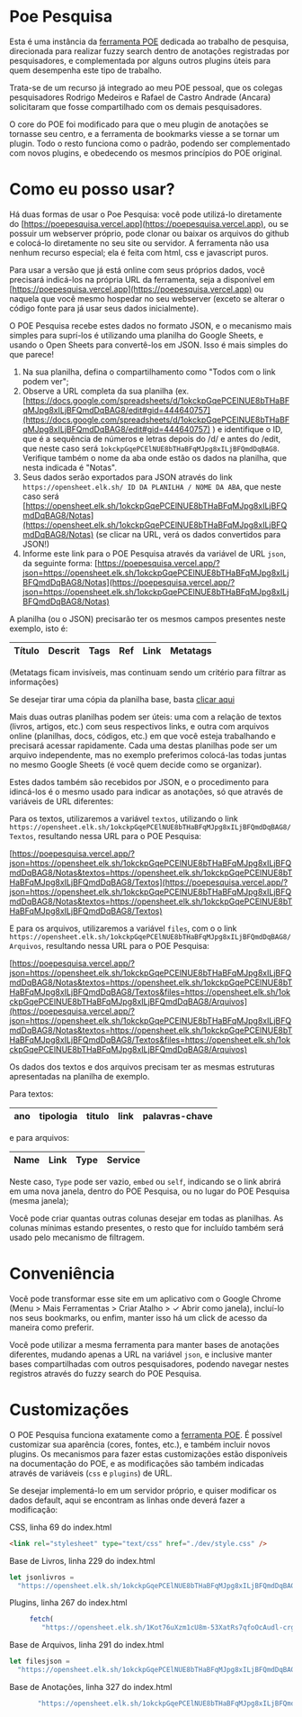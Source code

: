 # Poe Pesquisa

Esta é uma instância da [ferramenta POE](https://github.com/ranoya/poepalette) dedicada ao trabalho de pesquisa, direcionada para realizar fuzzy search dentro de anotações registradas por pesquisadores, e complementada por alguns outros plugins úteis para quem desempenha este tipo de trabalho.

Trata-se de um recurso já integrado ao meu POE pessoal, que os colegas pesquisadores Rodrigo Medeiros e Rafael de Castro Andrade (Ancara) solicitaram que fosse compartilhado com os demais pesquisadores.

O core do POE foi modificado para que o meu plugin de anotações se tornasse seu centro, e a ferramenta de bookmarks viesse a se tornar um plugin. Todo o resto funciona como o padrão, podendo ser complementado com novos plugins, e obedecendo os mesmos princípios do POE original.

# Como eu posso usar?

Há duas formas de usar o Poe Pesquisa: você pode utilizá-lo diretamente do [https://poepesquisa.vercel.app](https://poepesquisa.vercel.app), ou se possuir um webserver próprio, pode clonar ou baixar os arquivos do github e colocá-lo diretamente no seu site ou servidor. A ferramenta não usa nenhum recurso especial; ela é feita com html, css e javascript puros.

Para usar a versão que já está online com seus próprios dados, você precisará indicá-los na própria URL da ferramenta, seja a disponível em [https://poepesquisa.vercel.app](https://poepesquisa.vercel.app) ou naquela que você mesmo hospedar no seu webserver (exceto se alterar o código fonte para já usar seus dados inicialmente).

O POE Pesquisa recebe estes dados no formato JSON, e o mecanismo mais simples para suprí-los é utilizando uma planilha do Google Sheets, e usando o Open Sheets para convertê-los em JSON. Isso é mais simples do que parece!

1. Na sua planilha, defina o compartilhamento como "Todos com o link podem ver";
2. Observe a URL completa da sua planilha (ex. [https://docs.google.com/spreadsheets/d/1okckpGqePCElNUE8bTHaBFqMJpg8xILjBFQmdDqBAG8/edit#gid=444640757](https://docs.google.com/spreadsheets/d/1okckpGqePCElNUE8bTHaBFqMJpg8xILjBFQmdDqBAG8/edit#gid=444640757) ) e identifique o ID, que é a sequência de números e letras depois do /d/ e antes do /edit, que neste caso será `1okckpGqePCElNUE8bTHaBFqMJpg8xILjBFQmdDqBAG8`. Verifique também o nome da aba onde estão os dados na planilha, que nesta indicada é "Notas".
3. Seus dados serão exportados para JSON através do link `https://opensheet.elk.sh/ ID DA PLANILHA / NOME DA ABA`, que neste caso será [https://opensheet.elk.sh/1okckpGqePCElNUE8bTHaBFqMJpg8xILjBFQmdDqBAG8/Notas](https://opensheet.elk.sh/1okckpGqePCElNUE8bTHaBFqMJpg8xILjBFQmdDqBAG8/Notas) (se clicar na URL, verá os dados convertidos para JSON!)
4. Informe este link para o POE Pesquisa através da variável de URL `json`, da seguinte forma: [https://poepesquisa.vercel.app/?json=https://opensheet.elk.sh/1okckpGqePCElNUE8bTHaBFqMJpg8xILjBFQmdDqBAG8/Notas](https://poepesquisa.vercel.app/?json=https://opensheet.elk.sh/1okckpGqePCElNUE8bTHaBFqMJpg8xILjBFQmdDqBAG8/Notas)

A planilha (ou o JSON) precisarão ter os mesmos campos presentes neste exemplo, isto é:

| Título | Descrit | Tags | Ref | Link | Metatags |
| ------ | ------- | ---- | --- | ---- | -------- |

(Metatags ficam invisíveis, mas continuam sendo um critério para filtrar as informações)

Se desejar tirar uma cópia da planilha base, basta [clicar aqui](https://docs.google.com/spreadsheets/d/1okckpGqePCElNUE8bTHaBFqMJpg8xILjBFQmdDqBAG8/copy)

Mais duas outras planilhas podem ser úteis: uma com a relação de textos (livros, artigos, etc.) com seus respectivos links, e outra com arquivos online (planilhas, docs, códigos, etc.) em que você esteja trabalhando e precisará acessar rapidamente. Cada uma destas planilhas pode ser um arquivo independente, mas no exemplo preferimos colocá-las todas juntas no mesmo Google Sheets (é você quem decide como se organizar).

Estes dados também são recebidos por JSON, e o procedimento para idincá-los é o mesmo usado para indicar as anotações, só que através de variáveis de URL diferentes:

Para os textos, utilizaremos a variável `textos`, utilizando o link `https://opensheet.elk.sh/1okckpGqePCElNUE8bTHaBFqMJpg8xILjBFQmdDqBAG8/Textos`, resultando nessa URL para o POE Pesquisa:

[https://poepesquisa.vercel.app/?json=https://opensheet.elk.sh/1okckpGqePCElNUE8bTHaBFqMJpg8xILjBFQmdDqBAG8/Notas&textos=https://opensheet.elk.sh/1okckpGqePCElNUE8bTHaBFqMJpg8xILjBFQmdDqBAG8/Textos](https://poepesquisa.vercel.app/?json=https://opensheet.elk.sh/1okckpGqePCElNUE8bTHaBFqMJpg8xILjBFQmdDqBAG8/Notas&textos=https://opensheet.elk.sh/1okckpGqePCElNUE8bTHaBFqMJpg8xILjBFQmdDqBAG8/Textos)

E para os arquivos, utilizaremos a variável `files`, com o o link `https://opensheet.elk.sh/1okckpGqePCElNUE8bTHaBFqMJpg8xILjBFQmdDqBAG8/Arquivos`, resultando nessa URL para o POE Pesquisa:

[https://poepesquisa.vercel.app/?json=https://opensheet.elk.sh/1okckpGqePCElNUE8bTHaBFqMJpg8xILjBFQmdDqBAG8/Notas&textos=https://opensheet.elk.sh/1okckpGqePCElNUE8bTHaBFqMJpg8xILjBFQmdDqBAG8/Textos&files=https://opensheet.elk.sh/1okckpGqePCElNUE8bTHaBFqMJpg8xILjBFQmdDqBAG8/Arquivos](https://poepesquisa.vercel.app/?json=https://opensheet.elk.sh/1okckpGqePCElNUE8bTHaBFqMJpg8xILjBFQmdDqBAG8/Notas&textos=https://opensheet.elk.sh/1okckpGqePCElNUE8bTHaBFqMJpg8xILjBFQmdDqBAG8/Textos&files=https://opensheet.elk.sh/1okckpGqePCElNUE8bTHaBFqMJpg8xILjBFQmdDqBAG8/Arquivos)

Os dados dos textos e dos arquivos precisam ter as mesmas estruturas apresentadas na planilha de exemplo.

Para textos:

| ano | tipologia | titulo | link | palavras-chave |
| --- | --------- | ------ | ---- | -------------- |

e para arquivos:

| Name | Link | Type | Service |
| ---- | ---- | ---- | ------- |

Neste caso, `Type` pode ser vazio, `embed` ou `self`, indicando se o link abrirá em uma nova janela, dentro do POE Pesquisa, ou no lugar do POE Pesquisa (mesma janela);

Você pode criar quantas outras colunas desejar em todas as planilhas. As colunas mínimas estando presentes, o resto que for incluído também será usado pelo mecanismo de filtragem.

# Conveniência

Você pode transformar esse site em um aplicativo com o Google Chrome (Menu > Mais Ferramentas > Criar Atalho > ✓ Abrir como janela), incluí-lo nos seus bookmarks, ou enfim, manter isso há um click de acesso da maneira como preferir.

Você pode utilizar a mesma ferramenta para manter bases de anotações diferentes, mudando apenas a URL na variável `json`, e inclusive manter bases compartilhadas com outros pesquisadores, podendo navegar nestes registros através do fuzzy search do POE Pesquisa.

# Customizações

O POE Pesquisa funciona exatamente como a [ferramenta POE](https://github.com/ranoya/poepalette). É possível customizar sua aparência (cores, fontes, etc.), e também incluir novos plugins. Os mecanismos para fazer estas customizações estão disponíveis na documentação do POE, e as modificações são também indicadas através de variáveis (`css` e `plugins`) de URL.

Se desejar implementá-lo em um servidor próprio, e quiser modificar os dados default, aqui se encontram as linhas onde deverá fazer a modificação:

CSS, linha 69 do index.html

```html
<link rel="stylesheet" type="text/css" href="./dev/style.css" />
```

Base de Livros, linha 229 do index.html

```js
let jsonlivros =
  "https://opensheet.elk.sh/1okckpGqePCElNUE8bTHaBFqMJpg8xILjBFQmdDqBAG8/Textos";
```

Plugins, linha 267 do index.html

```js
     fetch(
        "https://opensheet.elk.sh/1Kot76uXzm1cU8m-53XatRs7qfoOcAudl-crgmNNc8H8/Custom"
```

Base de Arquivos, linha 291 do index.html

```js
let filesjson =
  "https://opensheet.elk.sh/1okckpGqePCElNUE8bTHaBFqMJpg8xILjBFQmdDqBAG8/Arquivos";
```

Base de Anotações, linha 327 do index.html

```js
       "https://opensheet.elk.sh/1okckpGqePCElNUE8bTHaBFqMJpg8xILjBFQmdDqBAG8/Notas",
```
